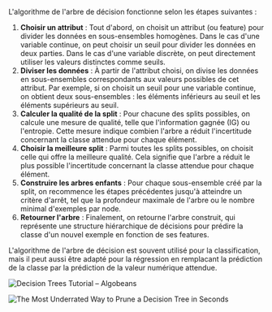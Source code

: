 

L'algorithme de l'arbre de décision fonctionne selon les étapes suivantes :

1. **Choisir un attribut** : Tout d'abord, on choisit un attribut (ou feature) pour divider les données en sous-ensembles homogènes. Dans le cas d'une variable continue, on peut choisir un seuil pour divider les données en deux parties. Dans le cas d'une variable discrète, on peut directement utiliser les valeurs distinctes comme seuils.
2. **Diviser les données** : À partir de l'attribut choisi, on divise les données en sous-ensembles correspondants aux valeurs possibles de cet attribut. Par exemple, si on choisit un seuil pour une variable continue, on obtient deux sous-ensembles : les éléments inférieurs au seuil et les éléments supérieurs au seuil.
3. **Calculer la qualité de la split** : Pour chacune des splits possibles, on calcule une mesure de qualité, telle que l'information gagnée (IG) ou l'entropie. Cette mesure indique combien l'arbre a réduit l'incertitude concernant la classe attendue pour chaque élément.
4. **Choisir la meilleure split** : Parmi toutes les splits possibles, on choisit celle qui offre la meilleure qualité. Cela signifie que l'arbre a réduit le plus possible l'incertitude concernant la classe attendue pour chaque élément.
5. **Construire les arbres enfants** : Pour chaque sous-ensemble créé par la split, on recommence les étapes précédentes jusqu'à atteindre un critère d'arrêt, tel que la profondeur maximale de l'arbre ou le nombre minimal d'exemples par node.
6. **Retourner l'arbre** : Finalement, on retourne l'arbre construit, qui représente une structure hiérarchique de décisions pour prédire la classe d'un nouvel exemple en fonction de ses features.

L'algorithme de l'arbre de décision est souvent utilisé pour la classification, mais il peut aussi être adapté pour la régression en remplacant la prédiction de la classe par la prédiction de la valeur numérique attendue.


![Decision Trees Tutorial – Algobeans](https://annalyzin.files.wordpress.com/2016/07/decision-trees-titanic-tutorial.png)

![The Most Underrated Way to Prune a Decision Tree in Seconds](https://substackcdn.com/image/fetch/f_auto,q_auto:good,fl_progressive:steep/https%3A%2F%2Fsubstack-post-media.s3.amazonaws.com%2Fpublic%2Fimages%2Fdc4a42b0-4e18-47ba-93aa-ee6ec1394ea7_1452x998.gif)
